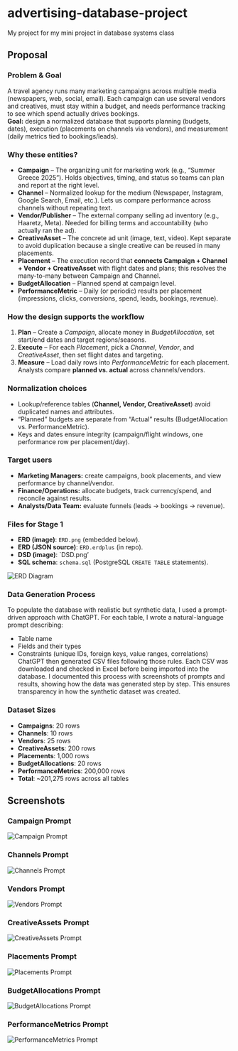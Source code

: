 # advertising-database-project
My project for my mini project in database systems class

## Proposal

### Problem & Goal
A travel agency runs many marketing campaigns across multiple media (newspapers, web, social, email). Each campaign can use several vendors and creatives, must stay within a budget, and needs performance tracking to see which spend actually drives bookings.  
**Goal:** design a normalized database that supports planning (budgets, dates), execution (placements on channels via vendors), and measurement (daily metrics tied to bookings/leads).

### Why these entities?
- **Campaign** – The organizing unit for marketing work (e.g., “Summer Greece 2025”). Holds objectives, timing, and status so teams can plan and report at the right level.
- **Channel** – Normalized lookup for the medium (Newspaper, Instagram, Google Search, Email, etc.). Lets us compare performance across channels without repeating text.
- **Vendor/Publisher** – The external company selling ad inventory (e.g., Haaretz, Meta). Needed for billing terms and accountability (who actually ran the ad).
- **CreativeAsset** – The concrete ad unit (image, text, video). Kept separate to avoid duplication because a single creative can be reused in many placements.
- **Placement** – The execution record that **connects Campaign + Channel + Vendor + CreativeAsset** with flight dates and plans; this resolves the many-to-many between Campaign and Channel.
- **BudgetAllocation** – Planned spend at campaign level.
- **PerformanceMetric** – Daily (or periodic) results per placement (impressions, clicks, conversions, spend, leads, bookings, revenue).

### How the design supports the workflow
1. **Plan** – Create a *Campaign*, allocate money in *BudgetAllocation*, set start/end dates and target regions/seasons.  
2. **Execute** – For each *Placement*, pick a *Channel*, *Vendor*, and *CreativeAsset*, then set flight dates and targeting.  
3. **Measure** – Load daily rows into *PerformanceMetric* for each placement. Analysts compare **planned vs. actual** across channels/vendors.

### Normalization choices
- Lookup/reference tables (**Channel, Vendor, CreativeAsset**) avoid duplicated names and attributes.
- “Planned” budgets are separate from “Actual” results (BudgetAllocation vs. PerformanceMetric).
- Keys and dates ensure integrity (campaign/flight windows, one performance row per placement/day).

### Target users
- **Marketing Managers:** create campaigns, book placements, and view performance by channel/vendor.
- **Finance/Operations:** allocate budgets, track currency/spend, and reconcile against results.
- **Analysts/Data Team:** evaluate funnels (leads → bookings → revenue).

### Files for Stage 1
- **ERD (image)**: `ERD.png` (embedded below).  
- **ERD (JSON source)**: `ERD.erdplus` (in repo).  
- **DSD (image)**: `DSD.png’
- **SQL schema**: `schema.sql` (PostgreSQL `CREATE TABLE` statements).

![ERD Diagram](ERD.png)

### Data Generation Process

To populate the database with realistic but synthetic data, I used a prompt-driven approach with ChatGPT. For each table, I wrote a natural-language prompt describing:
- Table name
- Fields and their types
- Constraints (unique IDs, foreign keys, value ranges, correlations)
ChatGPT then generated CSV files following those rules. Each CSV was downloaded and checked in Excel before being imported into the database.
I documented this process with screenshots of prompts and results, showing how the data was generated step by step. This ensures transparency in how the synthetic dataset was created.

### Dataset Sizes
- **Campaigns**: 20 rows
- **Channels**: 10 rows
- **Vendors**: 25 rows
- **CreativeAssets**: 200 rows
- **Placements**: 1,000 rows
- **BudgetAllocations**: 20 rows
- **PerformanceMetrics**: 200,000 rows
- **Total**: ~201,275 rows across all tables

## Screenshots

### Campaign Prompt
![Campaign Prompt](campaign_prompt.png)

### Channels Prompt
![Channels Prompt](channels_prompt.png)

### Vendors Prompt
![Vendors Prompt](vendors_prompt.png)

### CreativeAssets Prompt
![CreativeAssets Prompt](creative_assets_prompt.png)

### Placements Prompt
![Placements Prompt](placements_prompt_1.png)

### BudgetAllocations Prompt
![BudgetAllocations Prompt](budget_allocations_prompt.png)

### PerformanceMetrics Prompt
![PerformanceMetrics Prompt](performance_metrics_prompt.png)





